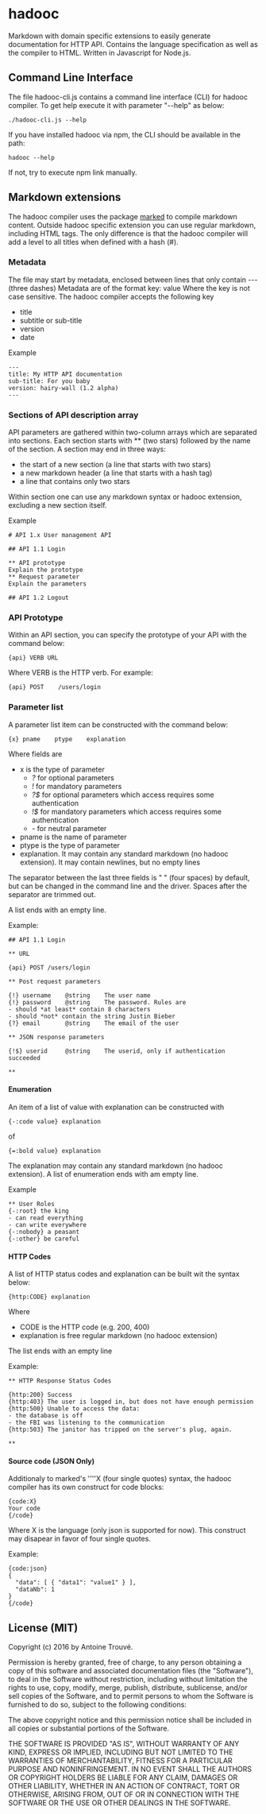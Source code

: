 # hadooc
Markdown with domain specific extensions to easily generate documentation for HTTP API. Contains the language specification as well as the compiler to HTML. Written in Javascript for Node.js.

## Command Line Interface

The file hadooc-cli.js contains a command line interface (CLI) for hadooc compiler.
To get help execute it with parameter "--help" as below:

    ./hadooc-cli.js --help

If you have installed hadooc via npm, the CLI should be available in the path:

    hadooc --help

If not, try to execute npm link manually.

## Markdown extensions

The hadooc compiler uses the package [marked](https://github.com/chjj/marked) to compile markdown content.
Outside hadooc specific extension you can use regular markdown, including HTML tags.
The only difference is that the hadooc compiler will add a level to all titles when defined with a hash (#).

### Metadata

The file may start by metadata, enclosed between lines that only contain --- (three dashes)
Metadata are of the format
    key: value
Where the key is not case sensitive. The hadooc compiler accepts the following key
- title
- subtitle or sub-title
- version
- date

Example

    ---
    title: My HTTP API documentation
    sub-title: For you baby
    version: hairy-wall (1.2 alpha)
    ---

### Sections of API description array

API parameters are gathered within two-column arrays which are separated into sections.
Each section starts with ** (two stars) followed by the name of the section.
A section may end in three ways:
- the start of a new section (a line that starts with two stars)
- a new markdown header (a line that starts with a hash tag)
- a line that contains only two stars

Within section one can use any markdown syntax or hadooc extension, excluding a new section itself.

Example

    # API 1.x User management API

    ## API 1.1 Login

    ** API prototype
    Explain the prototype
    ** Request parameter
    Explain the parameters

    ## API 1.2 Logout

### API Prototype

Within an API section, you can specify the prototype of your API with the command below:

    {api} VERB URL

Where VERB is the HTTP verb. For example:

    {api} POST    /users/login

### Parameter list

A parameter list item can be constructed with the command below:

    {x} pname    ptype    explanation

Where fields are
- x is the type of parameter
    - *?* for optional parameters
    - *!* for mandatory parameters
    - *?$* for optional parameters which access requires some authentication
    - *!$* for mandatory parameters which access requires some authentication
    - *-* for neutral parameter
- pname is the name of parameter
- ptype is the type of parameter
- explanation. It may contain any standard markdown (no hadooc extension). It may contain newlines, but no empty lines

The separator between the last three fields is "    " (four spaces) by default, but can be changed in the command line and the driver.
Spaces after the separator are trimmed out.

A list ends with an empty line.

Example:

    ## API 1.1 Login

    ** URL

    {api} POST /users/login

    ** Post request parameters

    {!} username    @string    The user name
    {!} password    @string    The password. Rules are
    - should *at least* contain 8 characters
    - should *not* contain the string Justin Bieber
    {?} email       @string    The email of the user

    ** JSON response parameters

    {!$} userid     @string    The userid, only if authentication succeeded

    **

#### Enumeration

An item of a list of value with explanation can be constructed with

    {-:code value} explanation

of

    {=:bold value} explanation

The explanation may contain any standard markdown (no hadooc extension).
A list of enumeration ends with am empty line.

Example

    ** User Roles
    {-:root} the king
    - can read everything
    - can write everywhere
    {-:nobody} a peasant
    {-:other} be careful

#### HTTP Codes

A list of HTTP status codes and explanation can be built wit the syntax below:

    {http:CODE} explanation

Where
- CODE is the HTTP code (e.g. 200, 400)
- explanation is free regular markdown (no hadooc extension)

The list ends with an empty line

Example:

    ** HTTP Response Status Codes

    {http:200} Success
    {http:403} The user is logged in, but does not have enough permission
    {http:500} Unable to access the data:
    - the database is off
    - the FBI was listening to the communication
    {http:503} The janitor has tripped on the server's plug, again.

    **

#### Source code (JSON Only)

Additionaly to marked's ''''X (four single quotes) syntax, the hadooc compiler has its own construct for code blocks:

    {code:X}
    Your code
    {/code}

Where X is the language (only json is supported for now).
This construct may disapear in favor of four single quotes.

Example:

    {code:json}
    {
      "data": [ { "data1": "value1" } ],
      "dataNb": 1
    }
    {/code}

## License (MIT)

Copyright (c) 2016 by Antoine Trouvé.

Permission is hereby granted, free of charge, to any person obtaining a copy of this software and associated documentation files (the "Software"), to deal in the Software without restriction, including without limitation the rights to use, copy, modify, merge, publish, distribute, sublicense, and/or sell copies of the Software, and to permit persons to whom the Software is furnished to do so, subject to the following conditions:

The above copyright notice and this permission notice shall be included in all copies or substantial portions of the Software.

THE SOFTWARE IS PROVIDED "AS IS", WITHOUT WARRANTY OF ANY KIND, EXPRESS OR IMPLIED, INCLUDING BUT NOT LIMITED TO THE WARRANTIES OF MERCHANTABILITY, FITNESS FOR A PARTICULAR PURPOSE AND NONINFRINGEMENT. IN NO EVENT SHALL THE AUTHORS OR COPYRIGHT HOLDERS BE LIABLE FOR ANY CLAIM, DAMAGES OR OTHER LIABILITY, WHETHER IN AN ACTION OF CONTRACT, TORT OR OTHERWISE, ARISING FROM, OUT OF OR IN CONNECTION WITH THE SOFTWARE OR THE USE OR OTHER DEALINGS IN THE SOFTWARE.
